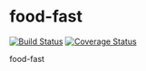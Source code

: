 # food-fast
[![Build Status](https://travis-ci.org/sudhons/food-fast.svg?branch=develop)](https://travis-ci.org/sudhons/food-fast)
[![Coverage Status](https://coveralls.io/repos/github/sudhons/food-fast/badge.svg)](https://coveralls.io/github/sudhons/food-fast)

food-fast
